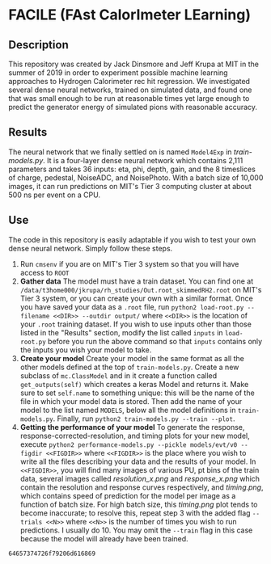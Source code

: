 # FACILE (FAst CalorImeter LEarning)

## Description
This repository was created by Jack Dinsmore and Jeff Krupa at MIT in the summer of 2019 in order to experiment possible machine learning approaches to Hydrogen Calorimeter rec hit regression. We investigated several dense neural networks, trained on simulated data, and found one that was small enough to be run at reasonable times yet large enough to predict the generator energy of simulated pions with reasonable accuracy.

## Results
The neural network that we finally settled on is named `Model4Exp` in _train-models.py_. It is a four-layer dense neural network which contains 2,111 parameters and takes 36 inputs: eta, phi, depth, gain, and the 8 timeslices of charge, pedestal, NoiseADC, and NoisePhoto. With a batch size of 10,000 images, it can run predictions on MIT's Tier 3 computing cluster at about 500 ns per event on a CPU.

## Use
The code in this repository is easily adaptable if you wish to test your own dense neural network. Simply follow these steps.
1. Run `cmsenv` if you are on MIT's Tier 3 system so that you will have access to `ROOT`
1. **Gather data** The model must have a train dataset. You can find one at `/data/t3home000/jkrupa/rh_studies/Out.root_skimmedRH2.root` on MIT's Tier 3 system, or you can create your own with a similar format. Once you have saved your data as a `.root` file, run `python2 load-root.py --filename <<DIR>> --outdir output/` where `<<DIR>>` is the location of your `.root` training dataset. If you wish to use inputs other than those listed in the "Results" section, modify the list called `inputs` in `load-root.py` before you run the above command so that `inputs` contains only the inputs you wish your model to take.
2. **Create your model** Create your model in the same format as all the other models defined at the top of `train-models.py`. Create a new subclass of `mc.ClassModel` and in it create a function called `get_outputs(self)` which creates a keras Model and returns it. Make sure to set `self.name` to something unique: this will be the name of the file in which your model data is stored. Then add the name of your model to the list named `MODELS`, below all the model definitions in `train-models.py`. Finally,  run `python2 train-models.py --train --plot`.
3. **Getting the performance of your model** To generate the response, response-corrected-resolution, and timing plots for your new model, execute `python2 performance-models.py --pickle models/evt/v0 --figdir <<FIGDIR>>` where `<<FIGDIR>>` is the place where you wish to write all the files describing your data and the results of your model. In `<<FIGDIR>>`, you will find many images of various PU, pt bins of the train data, several images called *resolution_x.png* and *response_x.png* which contain the resolution and response curves respectively, and *timing.png*, which contains speed of prediction for the model per image as a function of batch size. For high batch size, this *timing.png* plot tends to become inaccurate; to resolve this, repeat step 3 with the added flag `--trials <<N>>` where `<<N>>` is the number of times you wish to run predictions. I usually do 10. You may omit the `--train` flag in this case because the model will already have been trained.

`64657374726f79206d616869`
